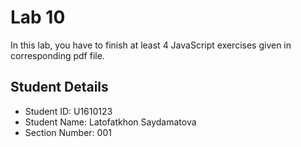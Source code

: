 # Lab 10

In this lab, you have to finish at least 4 JavaScript exercises given in corresponding pdf file. 


## Student Details

- Student ID: U1610123
- Student Name: Latofatkhon Saydamatova
- Section Number: 001